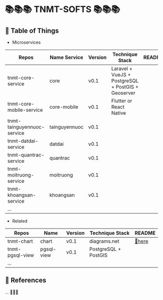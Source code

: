 # :books::books::books: TNMT-SOFTS :books::books::books:

## :newspaper: Table of Things

+ Microservices

Repos | Name Service | Version | Technique Stack | README
-----|-----|-----|-----|-----
tnmt-core-service | core | v0.1 | Laravel + VueJS + PostgreSQL + PostGIS + Geoserver | 
tnmt-core-mobile-service | core-mobile | v0.1 | Flutter or React Native | 
tnmt-tainguyennuoc-service | tainguyennuoc | v0.1 | | 
tnmt-datdai-service | datdai | v0.1 | | 
tnmt-quantrac-service | quantrac | v0.1 | | 
tnmt-moitruong-service | moitruong | v0.1 | | 
tnmt-khoangsan-service | khoangsan | v0.1 | | 
... | | | | 

+ Related

Repos | Name | Version | Technique Stack | README
-----|-----|-----|-----|-----
tnmt-chart | chart | v0.1 | diagrams.net | [:link:here](https://github.com/LAHUTH/tnmt-chart/blob/main/README.md)
tnmt-pgsql-view | pgsql-view | v0.1 | PostgreSQL + PostGIS | 
... | | | | 

## :bookmark_tabs: References
... :pencil::pencil::pencil:
